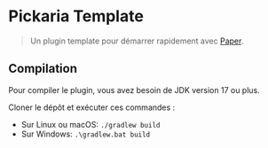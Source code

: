 # Pickaria Template

> Un plugin template pour démarrer rapidement avec [Paper](https://papermc.io/).

## Compilation

Pour compiler le plugin, vous avez besoin de JDK version 17 ou plus.

Cloner le dépôt et exécuter ces commandes :

* Sur Linux ou macOS: `./gradlew build`
* Sur Windows: `.\gradlew.bat build`
